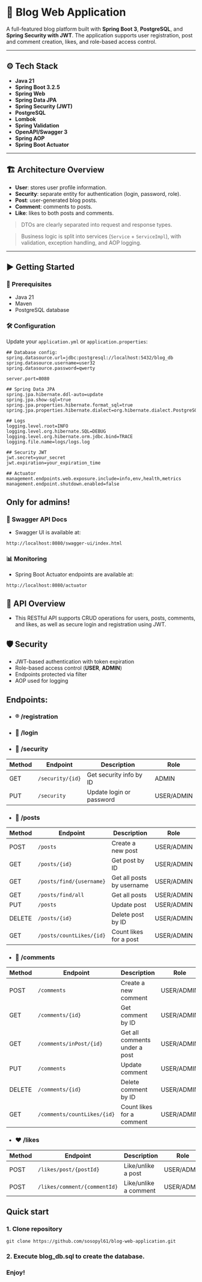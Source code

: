# 📝 Blog Web Application

A full-featured blog platform built with **Spring Boot 3**, **PostgreSQL**, and **Spring Security with JWT**. The application supports user registration, post and comment creation, likes, and role-based access control.

---

## ⚙️ Tech Stack

- **Java 21**
- **Spring Boot 3.2.5**
- **Spring Web**
- **Spring Data JPA**
- **Spring Security (JWT)**
- **PostgreSQL**
- **Lombok**
- **Spring Validation**
- **OpenAPI/Swagger 3**
- **Spring AOP**
- **Spring Boot Actuator**

---

## 🏗️ Architecture Overview

- **User**: stores user profile information.
- **Security**: separate entity for authentication (login, password, role).
- **Post**: user-generated blog posts.
- **Comment**: comments to posts.
- **Like**: likes to both posts and comments.

> DTOs are clearly separated into request and response types.

> Business logic is split into services (`Service` + `ServiceImpl`), with validation, exception handling, and AOP logging.

---

## ▶️ Getting Started

### 🔧 Prerequisites

- Java 21
- Maven
- PostgreSQL database

### 🛠️ Configuration

Update your `application.yml` or `application.properties`:

```properties
## Database config:
spring.datasource.url=jdbc:postgresql://localhost:5432/blog_db
spring.datasource.username=user32
spring.datasource.password=qwerty

server.port=8080

## Spring Data JPA
spring.jpa.hibernate.ddl-auto=update
spring.jpa.show-sql=true
spring.jpa.properties.hibernate.format_sql=true
spring.jpa.properties.hibernate.dialect=org.hibernate.dialect.PostgreSQLDialect

## Logs
logging.level.root=INFO
logging.level.org.hibernate.SQL=DEBUG
logging.level.org.hibernate.orm.jdbc.bind=TRACE
logging.file.name=logs/logs.log

## Security JWT
jwt.secret=your_secret
jwt.expiration=your_expiration_time

## Actuator
management.endpoints.web.exposure.include=info,env,health,metrics
management.endpoint.shutdown.enabled=false
```
## Only for admins!
### 📑 Swagger API Docs
- Swagger UI is available at:
```
http://localhost:8080/swagger-ui/index.html
```

### 📊 Monitoring
- Spring Boot Actuator endpoints are available at:
```
http://localhost:8080/actuator
```

## 📘 API Overview
- This RESTful API supports CRUD operations for users, posts, comments, and likes, as well as secure login and registration using JWT.

## 🛡️ Security
- JWT-based authentication with token expiration
- Role-based access control (**USER**, **ADMIN**)
- Endpoints protected via filter
- AOP used for logging
  
## Endpoints:
- ### ®️ /registration
- ### 🔑 /login
- ### 🔐 /security
| Method | Endpoint         | Description              | Role       |
| ------ | ---------------- | ------------------------ | ---------- |
| GET    | `/security/{id}` | Get security info by ID  | ADMIN      |
| PUT    | `/security`      | Update login or password | USER/ADMIN |
- ### 📝 /posts
| Method | Endpoint                 | Description               | Role       |
| ------ | ------------------------ | ------------------------- | -----------|
| POST   | `/posts`                 | Create a new post         | USER/ADMIN |
| GET    | `/posts/{id}`            | Get post by ID            | USER/ADMIN |
| GET    | `/posts/find/{username}` | Get all posts by username | USER/ADMIN |
| GET    | `/posts/find/all`        | Get all posts             | USER/ADMIN |
| PUT    | `/posts`                 | Update post               | USER/ADMIN |
| DELETE | `/posts/{id}`            | Delete post by ID         | USER/ADMIN |
| GET    | `/posts/countLikes/{id}` | Count likes for a post    | USER/ADMIN |
- ### 💬 /comments
| Method | Endpoint                    | Description                   | Role       |
| ------ | --------------------------- | ----------------------------- | ---------- |
| POST   | `/comments`                 | Create a new comment          | USER/ADMIN |
| GET    | `/comments/{id}`            | Get comment by ID             | USER/ADMIN |
| GET    | `/comments/inPost/{id}`     | Get all comments under a post | USER/ADMIN |
| PUT    | `/comments`                 | Update comment                | USER/ADMIN |
| DELETE | `/comments/{id}`            | Delete comment by ID          | USER/ADMIN |
| GET    | `/comments/countLikes/{id}` | Count likes for a comment     | USER/ADMIN |
- ### ❤️ /likes
| Method | Endpoint                     | Description           | Role       |
| ------ | ---------------------------- | --------------------- | ---------- |
| POST   | `/likes/post/{postId}`       | Like/unlike a post    | USER/ADMIN |
| POST   | `/likes/comment/{commentId}` | Like/unlike a comment | USER/ADMIN |

## Quick start
### 1. Clone repository
```console
git clone https://github.com/sosopyl61/blog-web-application.git
```
### 2. Execute blog_db.sql to create the database.

### Enjoy!
